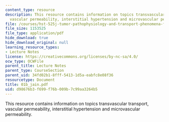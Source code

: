 ```yaml
---
content_type: resource
description: This resource contains information on topics transvascular transport,
  vascular permeability, interstitial hypertension and microvascular permeability.
file: /courses/hst-525j-tumor-pathophysiology-and-transport-phenomena-fall-2005/d98676b3f699f76b009b7c99aa3264b5_01b_jain.pdf
file_size: 1153525
file_type: application/pdf
hide_download: true
hide_download_original: null
learning_resource_types:
- Lecture Notes
license: https://creativecommons.org/licenses/by-nc-sa/4.0/
ocw_type: OCWFile
parent_title: Lecture Notes
parent_type: CourseSection
parent_uid: 34fd02b1-8fff-5413-1d5a-eabfc8e08f36
resourcetype: Document
title: 01b_jain.pdf
uid: d98676b3-f699-f76b-009b-7c99aa3264b5
---
```

This resource contains information on topics transvascular transport, vascular permeability, interstitial hypertension and microvascular permeability.